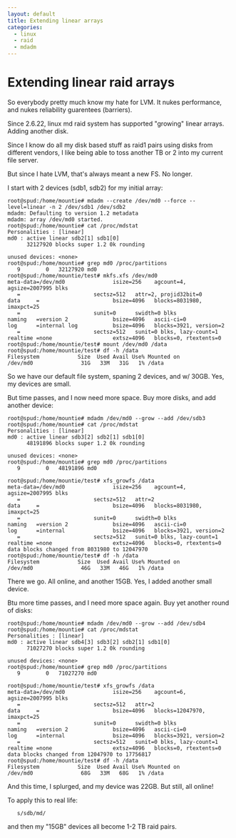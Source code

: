 ```yaml
---
layout: default
title: Extending linear arrays
categories:
  - linux
  - raid
  - mdadm
---
```



Extending linear raid arrays
============================

So everybody pretty much know my hate for LVM.  It nukes performance, and nukes reliability guarentees (barriers).

Since 2.6.22, linux md raid system has supported "growing" linear arrays.  Adding another disk.

Since I know do all my disk based stuff as raid1 pairs using disks from different vendors, I like being able to toss another TB or 2 into my current file server.

But since I hate LVM, that's always meant a new FS.   No longer.

I start with 2 devices (sdb1, sdb2) for my initial array:

	root@spud:/home/mountie# mdadm --create /dev/md0 --force --level=linear -n 2 /dev/sdb1 /dev/sdb2
	mdadm: Defaulting to version 1.2 metadata
	mdadm: array /dev/md0 started.
	root@spud:/home/mountie# cat /proc/mdstat 
	Personalities : [linear] 
	md0 : active linear sdb2[1] sdb1[0]
	      32127920 blocks super 1.2 0k rounding
	      
	unused devices: <none>
	root@spud:/home/mountie# grep md0 /proc/partitions 
	   9        0   32127920 md0
	root@spud:/home/mountie/test# mkfs.xfs /dev/md0
	meta-data=/dev/md0               isize=256    agcount=4, agsize=2007995 blks
	   =                       sectsz=512   attr=2, projid32bit=0
	data     =                       bsize=4096   blocks=8031980, imaxpct=25
	   =                       sunit=0      swidth=0 blks
	naming   =version 2              bsize=4096   ascii-ci=0
	log      =internal log           bsize=4096   blocks=3921, version=2
	   =                       sectsz=512   sunit=0 blks, lazy-count=1
	realtime =none                   extsz=4096   blocks=0, rtextents=0
	root@spud:/home/mountie/test# mount /dev/md0 /data
	root@spud:/home/mountie/test# df -h /data
	Filesystem            Size  Used Avail Use% Mounted on
	/dev/md0               31G   33M   31G   1% /data

So we have our default file system, spaning 2 devices, and w/ 30GB.  Yes, my devices are small.

But time passes, and I now need more space.  Buy more disks, and add another device:

	root@spud:/home/mountie# mdadm /dev/md0 --grow --add /dev/sdb3
	root@spud:/home/mountie# cat /proc/mdstat 
	Personalities : [linear] 
	md0 : active linear sdb3[2] sdb2[1] sdb1[0]
	      48191896 blocks super 1.2 0k rounding
	      
	unused devices: <none>
	root@spud:/home/mountie# grep md0 /proc/partitions 
	   9        0   48191896 md0

	root@spud:/home/mountie/test# xfs_growfs /data
	meta-data=/dev/md0               isize=256    agcount=4, agsize=2007995 blks
	   =                       sectsz=512   attr=2
	data     =                       bsize=4096   blocks=8031980, imaxpct=25
	   =                       sunit=0      swidth=0 blks
	naming   =version 2              bsize=4096   ascii-ci=0
	log      =internal               bsize=4096   blocks=3921, version=2
	   =                       sectsz=512   sunit=0 blks, lazy-count=1
	realtime =none                   extsz=4096   blocks=0, rtextents=0
	data blocks changed from 8031980 to 12047970
	root@spud:/home/mountie/test# df -h /data
	Filesystem            Size  Used Avail Use% Mounted on
	/dev/md0               46G   33M   46G   1% /data  

There we go.  All online, and another 15GB.  Yes, I added another small device.

Btu more time passes, and I need more space again.  Buy yet another round of disks:

	root@spud:/home/mountie# mdadm /dev/md0 --grow --add /dev/sdb4
	root@spud:/home/mountie# cat /proc/mdstat 
	Personalities : [linear] 
	md0 : active linear sdb4[3] sdb3[2] sdb2[1] sdb1[0]
	      71027270 blocks super 1.2 0k rounding
	      
	unused devices: <none>
	root@spud:/home/mountie# grep md0 /proc/partitions 
	   9        0   71027270 md0

	root@spud:/home/mountie/test# xfs_growfs /data
	meta-data=/dev/md0               isize=256    agcount=6, agsize=2007995 blks
	   =                       sectsz=512   attr=2
	data     =                       bsize=4096   blocks=12047970, imaxpct=25
	   =                       sunit=0      swidth=0 blks
	naming   =version 2              bsize=4096   ascii-ci=0
	log      =internal               bsize=4096   blocks=3921, version=2
	   =                       sectsz=512   sunit=0 blks, lazy-count=1
	realtime =none                   extsz=4096   blocks=0, rtextents=0
	data blocks changed from 12047970 to 17756817
	root@spud:/home/mountie/test# df -h /data
	Filesystem            Size  Used Avail Use% Mounted on
	/dev/md0               68G   33M   68G   1% /data  

And this time, I splurged, and my device was 22GB.  But still, all online!

To apply this to real life:

	   s/sdb/md/

and then my "15GB" devices all become 1-2 TB raid pairs.
